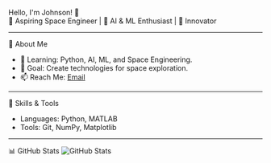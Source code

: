 Hello, I'm Johnson! 👋  
🌌 Aspiring Space Engineer | 🧠 AI & ML Enthusiast | 🚀 Innovator  

---

🔭 About Me
- 🌱 Learning: Python, AI, ML, and Space Engineering.  
- 🌠 Goal: Create technologies for space exploration.  
- 📫 Reach Me: [Email](johnsonijika01@gmail.com) 

---

🔧 Skills & Tools
- Languages: Python, MATLAB  
- Tools: Git, NumPy, Matplotlib

---

📊 GitHub Stats
![GitHub Stats](https://github-readme-stats.vercel.app/api?username=Teejayrc&show_icons=true)
